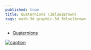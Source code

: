 ```yaml
---
published: true
title: Quaternions (3Blue1Brown)
tags: math-3d graphic-3d 3blue1brown
---
```

- [Quaternions](https://loopspace.mathforge.org/HowDidIDoThat/Codea/Quaternions/)

[![caption](https://img.youtube.com/vi/d4EgbgTm0Bg/0.jpg)](https://www.youtube.com/watch?v=d4EgbgTm0Bg)
